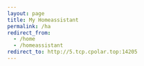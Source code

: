 ```yaml
---
layout: page
title: My Homeassistant
permalink: /ha
redirect_from:
  - /home
  - /homeassistant
redirect_to: http://5.tcp.cpolar.top:14205
---
```

